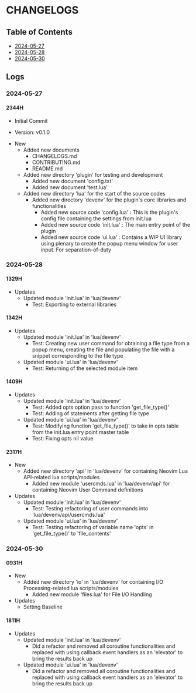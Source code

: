 # CHANGELOGS

## Table of Contents
+ [2024-05-27](#2024-05-27)
+ [2024-05-28](#2024-05-28)
+ [2024-05-30](#2024-05-30)

## Logs
### 2024-05-27
#### 2344H
+ Initial Commit

+ Version: v0.1.0

- New
    - Added new documents
        + CHANGELOGS.md
        + CONTRIBUTING.md
        + README.md
    - Added new directory 'plugin' for testing and development
        + Added new document 'config.txt'
        + Added new document 'test.lua'
    - Added new directory 'lua' for the start of the source codes
        - Added new directory 'devenv' for the plugin's core libraries and functionalities
            + Added new source code 'config.lua' : This is the plugin's config file containing the settings from init.lua
            + Added new source code 'init.lua' : The main entry point of the plugin
            + Added new source code 'ui.lua' : Contains a WIP UI library using plenary to create the popup menu window for user input. For separation-of-duty

### 2024-05-28
#### 1329H
- Updates
    - Updated module 'init.lua' in 'lua/devenv'
        + Test: Exporting to external libraries

#### 1342H
- Updates
    - Updated module 'init.lua' in 'lua/devenv'
        + Test: Creating new user command for obtaining a file type from a popup menu, creating the file and populating the file with a snippet corresponding to the file type
    - Updated module 'ui.lua' in 'lua/devenv'
        + Test: Returning of the selected module item

#### 1409H
- Updates
    - Updated module 'init.lua' in 'lua/devenv'
        + Test: Added opts option pass to function 'get_file_type()'
        + Test: Adding of statements after getting file type
    - Updated module 'ui.lua' in 'lua/devenv'
        + Test: Modifying function 'get_file_type()' to take in opts table from the init.lua entry point master table
        + Test: Fixing opts nil value

#### 2317H
- New
    - Added new directory 'api' in 'lua/devenv' for containing Neovim Lua API-related lua scripts/modules
        + Added new module 'usercmds.lua' in 'lua/devenv/api' for containing Neovim User Command definitions
- Updates
    - Updated module 'init.lua' in 'lua/devenv'
        + Test: Testing refactoring of user commands into 'lua/devenv/api/usercmds.lua'
    - Updated module 'ui.lua' in 'lua/devenv'
        + Test: Testing refactoring of variable name 'opts' in 'get_file_type()' to 'file_contents'

### 2024-05-30
#### 0931H
- New
    - Added new directory 'io' in 'lua/devenv' for containing I/O Processing-related lua scripts/modules
        + Added new module 'files.lua' for File I/O Handling
- Updates
    + Setting Baseline

#### 1811H
- Updates
    - Updated module 'init.lua' in 'lua/devenv'
        + Did a refactor and removed all coroutine functionalities and replaced with using callback event handlers as an 'elevator' to bring the results back up
    - Updated module 'ui.lua' in 'lua/devenv'
        + Did a refactor and removed all coroutine functionalities and replaced with using callback event handlers as an 'elevator' to bring the results back up

